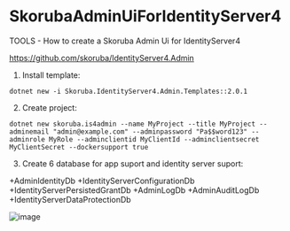 # SkorubaAdminUiForIdentityServer4

TOOLS - How to create a Skoruba Admin Ui for IdentityServer4


https://github.com/skoruba/IdentityServer4.Admin



1. Install template:


```
dotnet new -i Skoruba.IdentityServer4.Admin.Templates::2.0.1
```

2. Create project:

```
dotnet new skoruba.is4admin --name MyProject --title MyProject --adminemail "admin@example.com" --adminpassword "Pa$$word123" --adminrole MyRole --adminclientid MyClientId --adminclientsecret MyClientSecret --dockersupport true

```

3. Create 6 database for app suport and identity server suport:


+AdminIdentityDb
+IdentityServerConfigurationDb
+IdentityServerPersistedGrantDb
+AdminLogDb
+AdminAuditLogDb
+IdentityServerDataProtectionDb



![image](https://user-images.githubusercontent.com/6674269/116256020-b598e400-a76a-11eb-8d66-7798441fc79f.png)

